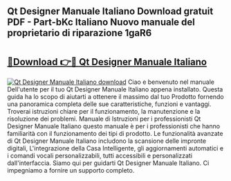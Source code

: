 ## Qt Designer Manuale Italiano Download gratuit PDF - Part-bKc Italiano Nuovo manuale del proprietario di riparazione 1gaR6

# <h2><a href="http://dffw0zn.blite.top/?on=Qt+Designer+Manuale+Italiano">🔗Download 👉🔴 Qt Designer Manuale Italiano</a></h2>

[![Qt Designer Manuale Italiano download](https://i.imgur.com/lujVjoI.png)](http://dffw0zn.blite.top/?on=Qt+Designer+Manuale+Italiano)
Ciao e benvenuto nel manuale Dell'utente per il tuo Qt Designer Manuale Italiano appena installato. Questa guida ha lo scopo di aiutarti a ottenere il massimo dal tuo Prodotto fornendo una panoramica completa delle sue caratteristiche, funzioni e vantaggi. Troverai istruzioni chiare per il funzionamento, la manutenzione e la risoluzione dei problemi. Manuale di Istruzioni per i professionisti Qt Designer Manuale Italiano questo manuale è per i professionisti che hanno familiarità con il funzionamento dei tipi di prodotto. Le funzionalità avanzate di Qt Designer Manuale Italiano includono la scansione delle impronte digitali, L'integrazione della Casa Intelligente, gli aggiornamenti automatici e i comandi vocali personalizzabili, tutti accessibili e personalizzati dall'interfaccia. Siamo qui per guidarti Qt Designer Manuale Italiano. Ci impegniamo a fornire un supporto completo.
